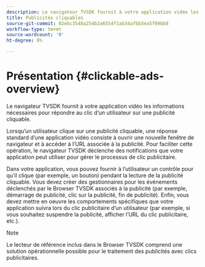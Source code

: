 ```yaml
---
description: Le navigateur TVSDK fournit à votre application vidéo les informations nécessaires pour répondre au clic d’un utilisateur sur une publicité cliquable.
title: Publicités cliquables
source-git-commit: 02ebc3548a254b2a6554f1ab34afbb3ea5f09bb8
workflow-type: tm+mt
source-wordcount: '0'
ht-degree: 0%

---
```


# Présentation {#clickable-ads-overview}

Le navigateur TVSDK fournit à votre application vidéo les informations nécessaires pour répondre au clic d’un utilisateur sur une publicité cliquable.

Lorsqu’un utilisateur clique sur une publicité cliquable, une réponse standard d’une application vidéo consiste à ouvrir une nouvelle fenêtre de navigateur et à accéder à l’URL associée à la publicité. Pour faciliter cette opération, le navigateur TVSDK déclenche des notifications que votre application peut utiliser pour gérer le processus de clic publicitaire.

Dans votre application, vous pouvez fournir à l’utilisateur un contrôle pour qu’il clique (par exemple, un bouton) pendant la lecture de la publicité cliquable. Vous devez créer des gestionnaires pour les événements déclenchés par le Browser TVSDK associés à la publicité (par exemple, démarrage de publicité, clic sur la publicité, fin de publicité). Enfin, vous devez mettre en oeuvre les comportements spécifiques que votre application suivra lors du clic publicitaire d’un utilisateur (par exemple, si vous souhaitez suspendre la publicité, afficher l’URL du clic publicitaire, etc.).

>[!NOTE]
>
>Le lecteur de référence inclus dans le Browser TVSDK comprend une solution opérationnelle possible pour le traitement des publicités avec clics publicitaires.
